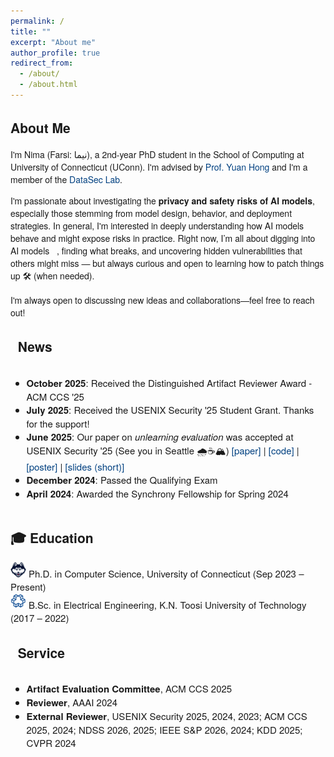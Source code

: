 ```yaml
---
permalink: /
title: ""
excerpt: "About me"
author_profile: true
redirect_from: 
  - /about/
  - /about.html
---
```

<style>
  a {
    color: #004080; /* UConn blue */
    text-decoration: none;
  }

  a:hover {
    color: #001F4D;
    text-decoration: underline;
  }
</style> 

<link href="https://fonts.googleapis.com/css2?family=Inter:wght@400;600&display=swap" rel="stylesheet">

<style>
  body {
    font-family: "Helvetica Neue", Helvetica, Arial, sans-serif;
  }
</style>


## About Me

I'm Nima (Farsi: نیما), a 2nd-year PhD student in the School of Computing at University of Connecticut (UConn). I'm advised by [Prof. Yuan Hong](https://yhongcs.github.io/) and I'm a member of the [DataSec Lab](https://yhongcs.github.io/people.html).

I'm passionate about investigating the **privacy and safety risks of AI models**, especially those stemming from model design, behavior, and deployment strategies. In general, I'm interested in deeply understanding how AI models behave and might expose risks in practice. Right now, I’m all about digging into AI models 🕵️‍♂️, finding what breaks, and uncovering hidden vulnerabilities that others might miss — but always curious and open to learning how to patch things up 🛠️ (when needed). 

I'm always open to discussing new ideas and collaborations—feel free to reach out!



## 📰 News

<div style="overflow-y: auto; max-height: 250px; padding-right: 10px; font-size: 15px;">
<ul> 
    <li><b>October 2025</b>: Received the Distinguished Artifact Reviewer Award - ACM CCS '25 </li>
   <li><b>July 2025</b>: Received the USENIX Security '25 Student Grant. Thanks for the support! </li>
  
  <li><b>June 2025</b>: Our paper on <i>unlearning evaluation</i> was accepted at USENIX Security '25 (See you in Seattle 🌧️☕🏔️)
    <a href="https://www.arxiv.org/abs/2506.13009" target="_blank">[paper]</a> |
    <a href="https://github.com/datasec-lab/Ruli" target="_blank">[code]</a> |
    <a href="/files/USENIX_25_poster_Nima.pdf" target="_blank">[poster]</a> |
    <a href="/files/USENIX25_slides_draft.pdf" target="_blank">[slides (short)]</a>
  </li> 
  <li><b>December 2024</b>: Passed the Qualifying Exam </li>
  <li><b>April 2024</b>: Awarded the Synchrony Fellowship for Spring 2024 </li>
</ul>
</div>



## 🎓 Education

<img src="/images/uconn.png" width="25" height="25"> <span style="font-size:15px">Ph.D. in Computer Science, University of Connecticut (Sep 2023 – Present)</span><br>
<img src="/images/kntu.png" width="25" height="25"> <span style="font-size:15px">B.Sc. in Electrical Engineering, K.N. Toosi University of Technology (2017 – 2022)</span>



## 📄 Service
<div style="overflow-y: auto; max-height: 250px; padding-right: 10px; font-size: 15px;">
<ul>
  <li><strong>Artifact Evaluation Committee</strong>, ACM CCS 2025</li>
  <li><strong>Reviewer</strong>, AAAI 2024</li>
  <li><strong>External Reviewer</strong>, USENIX Security 2025, 2024, 2023; ACM CCS 2025, 2024; NDSS 2026, 2025; IEEE S&P 2026, 2024; KDD 2025; CVPR 2024</li>
</ul>
</div>
